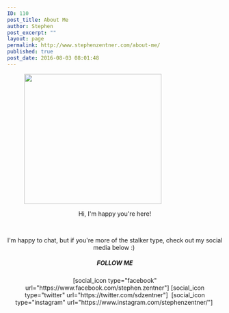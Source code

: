 ```yaml
---
ID: 110
post_title: About Me
author: Stephen
post_excerpt: ""
layout: page
permalink: http://www.stephenzentner.com/about-me/
published: true
post_date: 2016-08-03 08:01:48
---
```

<!-- wp:image {"id":572,"align":"center","width":321,"height":304} -->
<figure class="wp-block-image aligncenter is-resized"><img src="http://www.stephenzentner.com/wp-content/uploads/2018/09/stephen_headshot_500px.png" alt="" class="wp-image-572" width="321" height="304"/></figure>
<!-- /wp:image -->

<p style="text-align: center;">Hi, I'm happy you're here!</p>
<p style="text-align: center;"> </p>
<p style="text-align: center;">I'm happy to chat, but if you're more of the stalker type, check out my social media below :) </p>
<h5 class="center" style="text-align: center;">FOLLOW ME</h5>
<p style="text-align: center;">[social_icon type="facebook" url="https://www.facebook.com/stephen.zentner"] [social_icon type="twitter" url="https://twitter.com/sdzentner"]  [social_icon type="instagram" url="https://www.instagram.com/stephenzentner/"] </p>